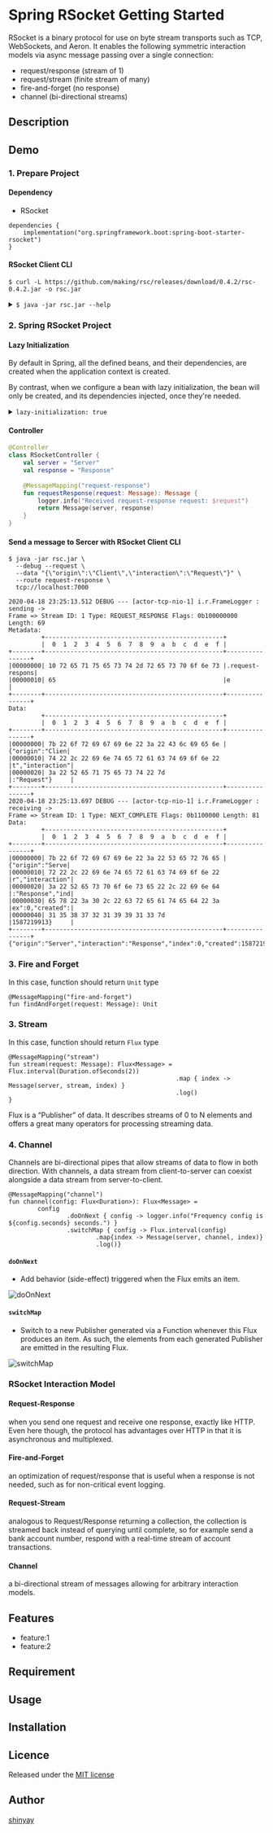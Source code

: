 # Spring RSocket Getting Started

RSocket is a binary protocol for use on byte stream transports such as TCP, WebSockets, and Aeron.
It enables the following symmetric interaction models via async message passing over a single connection:

- request/response (stream of 1)
- request/stream (finite stream of many)
- fire-and-forget (no response)
- channel (bi-directional streams)

## Description

## Demo
### 1. Prepare Project
#### Dependency

- RSocket
```
dependencies {
	implementation("org.springframework.boot:spring-boot-starter-rsocket")
}
```

#### RSocket Client CLI

```
$ curl -L https://github.com/making/rsc/releases/download/0.4.2/rsc-0.4.2.jar -o rsc.jar
```

<details>
<summary><code>$ java -jar rsc.jar --help</code></summary>
<pre>
<code>
$ java -jar rsc.jar --help

usage: rsc Uri [Options]

Non-option arguments:
[String: Uri]

Option                              Description
------                              -----------
--channel                           Shortcut of --im REQUEST_CHANNEL
-d, --data [String]                 Data. Use '-' to read data from
                                      standard input. (default: )
--dataMimeType, --dmt [String]      MimeType for data (default:
                                      application/json)
--debug                             Enable FrameLogger
--delayElements [Long]              Enable delayElements(delay) in milli
                                      seconds
--fnf                               Shortcut of --im FIRE_AND_FORGET
--help                              Print help
--im, --interactionModel            InteractionModel (default:
  [InteractionModel]                  REQUEST_RESPONSE)
--limitRate [Integer]               Enable limitRate(rate)
--log [String]                      Enable log()
-m, --metadata [String]             Metadata (default: )
--metadataMimeType, --mmt [String]  MimeType for metadata (default:
                                      text/plain)
-q, --quiet                         Disable the output on next
-r, --route [String]                Routing Metadata Extension
--request                           Shortcut of --im REQUEST_RESPONSE
--resume [Integer]                  Enable resume. Resume session duration
                                      can be configured in seconds. Unless
                                      the duration is specified, the
                                      default value (2min) is used.
-s, --setup [String]                Setup payload
--show-system-properties            Show SystemProperties for troubleshoot
--stacktrace                        Show Stacktrace when an exception
                                      happens
--stream                            Shortcut of --im REQUEST_STREAM
--take [Integer]                    Enable take(n)
-v, --version                       Print version
-w, --wiretap                       Enable wiretap
</code>
</pre>
</details>

### 2. Spring RSocket Project
#### Lazy Initialization
By default in Spring, all the defined beans, and their dependencies, are created when the application context is created.

By contrast, when we configure a bean with lazy initialization, the bean will only be created, and its dependencies injected, once they're needed.

<details>
<summary><code>lazy-initialization: true</code></summary>
<pre><code>
spring:
  main:
    lazy-initialization: true
</code></pre>
</details>

#### Controller
```kotlin
@Controller
class RSocketController {
    val server = "Server"
    val response = "Response"
    
    @MessageMapping("request-response")
    fun requestResponse(request: Message): Message {
        logger.info("Received request-response request: $request")
        return Message(server, response)
    }
}
```

#### Send a message to Sercer with RSocket Client CLI
```
$ java -jar rsc.jar \
  --debug --request \
  --data "{\"origin\":\"Client\",\"interaction\":\"Request\"}" \
  --route request-response \
  tcp://localhost:7000
```
```
2020-04-18 23:25:13.512 DEBUG --- [actor-tcp-nio-1] i.r.FrameLogger : sending ->
Frame => Stream ID: 1 Type: REQUEST_RESPONSE Flags: 0b100000000 Length: 69
Metadata:
         +-------------------------------------------------+
         |  0  1  2  3  4  5  6  7  8  9  a  b  c  d  e  f |
+--------+-------------------------------------------------+----------------+
|00000000| 10 72 65 71 75 65 73 74 2d 72 65 73 70 6f 6e 73 |.request-respons|
|00000010| 65                                              |e               |
+--------+-------------------------------------------------+----------------+
Data:
         +-------------------------------------------------+
         |  0  1  2  3  4  5  6  7  8  9  a  b  c  d  e  f |
+--------+-------------------------------------------------+----------------+
|00000000| 7b 22 6f 72 69 67 69 6e 22 3a 22 43 6c 69 65 6e |{"origin":"Clien|
|00000010| 74 22 2c 22 69 6e 74 65 72 61 63 74 69 6f 6e 22 |t","interaction"|
|00000020| 3a 22 52 65 71 75 65 73 74 22 7d                |:"Request"}     |
+--------+-------------------------------------------------+----------------+
2020-04-18 23:25:13.697 DEBUG --- [actor-tcp-nio-1] i.r.FrameLogger : receiving ->
Frame => Stream ID: 1 Type: NEXT_COMPLETE Flags: 0b1100000 Length: 81
Data:
         +-------------------------------------------------+
         |  0  1  2  3  4  5  6  7  8  9  a  b  c  d  e  f |
+--------+-------------------------------------------------+----------------+
|00000000| 7b 22 6f 72 69 67 69 6e 22 3a 22 53 65 72 76 65 |{"origin":"Serve|
|00000010| 72 22 2c 22 69 6e 74 65 72 61 63 74 69 6f 6e 22 |r","interaction"|
|00000020| 3a 22 52 65 73 70 6f 6e 73 65 22 2c 22 69 6e 64 |:"Response","ind|
|00000030| 65 78 22 3a 30 2c 22 63 72 65 61 74 65 64 22 3a |ex":0,"created":|
|00000040| 31 35 38 37 32 31 39 39 31 33 7d                |1587219913}     |
+--------+-------------------------------------------------+----------------+
{"origin":"Server","interaction":"Response","index":0,"created":1587219913}
```

### 3. Fire and Forget
In this case, function should return `Unit` type
```
@MessageMapping("fire-and-forget")
fun findAndForget(request: Message): Unit
```

### 3. Stream
In this case, function should return `Flux` type
```
@MessageMapping("stream")
fun stream(request: Message): Flux<Message> = Flux.interval(Duration.ofSeconds(2))
                                              .map { index -> Message(server, stream, index) }
                                              .log()
}
```

Flux is a “Publisher” of data. It describes streams of 0 to N elements and offers a great many operators for processing streaming data.

### 4. Channel
Channels are bi-directional pipes that allow streams of data to flow in both direction.
With channels, a data stream from client-to-server can coexist alongside a data stream from server-to-client.

```
@MessageMapping("channel")
fun channel(config: Flux<Duration>): Flux<Message> =
        config
                .doOnNext { config -> logger.info("Frequency config is ${config.seconds} seconds.") }
                .switchMap { config -> Flux.interval(config)
                        .map{index -> Message(server, channel, index)}
                        .log()}
```

#### `doOnNext`
- Add behavior (side-effect) triggered when the Flux emits an item.

![doOnNext](https://projectreactor.io/docs/core/release/api/reactor/core/publisher/doc-files/marbles/doOnNextForFlux.svg)

#### `switchMap`
- Switch to a new Publisher generated via a Function whenever this Flux produces an item. As such, the elements from each generated Publisher are emitted in the resulting Flux.

![switchMap](https://projectreactor.io/docs/core/release/api/reactor/core/publisher/doc-files/marbles/switchMap.svg)

### RSocket Interaction Model
#### Request-Response
when you send one request and receive one response, exactly like HTTP. Even here though, the protocol has advantages over HTTP in that it is asynchronous and multiplexed.
#### Fire-and-Forget
an optimization of request/response that is useful when a response is not needed, such as for non-critical event logging.
#### Request-Stream
analogous to Request/Response returning a collection, the collection is streamed back instead of querying until complete, so for example send a bank account number, respond with a real-time stream of account transactions.
#### Channel
a bi-directional stream of messages allowing for arbitrary interaction models.
## Features

- feature:1
- feature:2

## Requirement

## Usage

## Installation

## Licence

Released under the [MIT license](https://gist.githubusercontent.com/shinyay/56e54ee4c0e22db8211e05e70a63247e/raw/34c6fdd50d54aa8e23560c296424aeb61599aa71/LICENSE)

## Author

[shinyay](https://github.com/shinyay)
